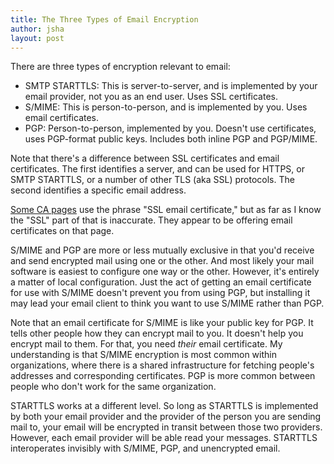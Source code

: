 ```yaml
---
title: The Three Types of Email Encryption
author: jsha
layout: post
---
```


There are three types of encryption relevant to email:

 - SMTP STARTTLS: This is server-to-server, and is implemented by your email provider, not you as an end user. Uses SSL certificates.
 - S/MIME: This is person-to-person, and is implemented by you. Uses email certificates.
 - PGP: Person-to-person, implemented by you. Doesn't use certificates, uses PGP-format public keys. Includes both inline PGP and PGP/MIME.

Note that there's a difference between SSL certificates and email certificates.
The first identifies a server, and can be used for HTTPS, or SMTP STARTTLS, or a
number of other TLS (aka SSL) protocols. The second identifies a specific email
address.

[Some CA pages](https://www.instantssl.com/ssl-certificate-products/free-email-certificate.html)
use the phrase "SSL email certificate," but as far as I know the "SSL" part
of that is inaccurate. They appear to be offering email certificates on that page.

S/MIME and PGP are more or less mutually exclusive in that you'd receive and
send encrypted mail using one or the other. And most likely your mail software
is easiest to configure one way or the other.  However, it's entirely a matter
of local configuration. Just the act of getting an email certificate for use
with S/MIME doesn't prevent you from using PGP, but installing it may lead your
email client to think you want to use S/MIME rather than PGP.

Note that an email certificate for S/MIME is like your public key for PGP. It
tells other people how they can encrypt mail to you. It doesn't help you encrypt
mail to them. For that, you need *their* email certificate. My understanding is
that S/MIME encryption is most common within organizations, where there is a
shared infrastructure for fetching people's addresses and corresponding
certificates. PGP is more common between people who don't work for the same
organization.

STARTTLS works at a different level. So long as STARTTLS is implemented by both your
email provider and the provider of the person you are sending mail to, your
email will be encrypted in transit between those two providers. However, each
email provider will be able read your messages. STARTTLS interoperates invisibly
with S/MIME, PGP, and unencrypted email.
